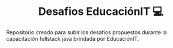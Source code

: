 <div align="center">
  <h1>Desafios EducaciónIT 💻</h1>
</div>

<p>
  Repositorio creado para subir los desafios propuestos durante la capacitación fullstack java brindada por EducaciónIT.
</p>